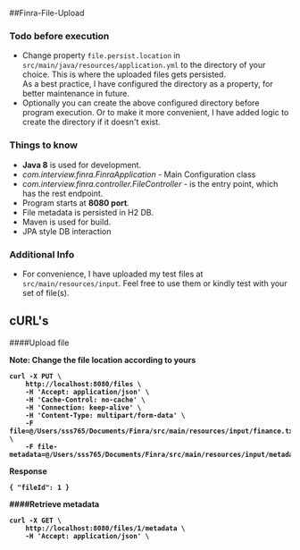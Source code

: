 ##Finra-File-Upload

### Todo before execution
* Change property `file.persist.location` in `src/main/java/resources/application.yml` to the directory of your choice. This is where the uploaded files gets persisted.<br/> 
As a best practice, I have configured the directory as a property, for better maintenance in future.
* Optionally you can create the above configured directory before program execution. Or to make it more convenient, I have added logic to create the directory if it doesn't exist. 


### Things to know
* **Java 8** is used for development.
* _com.interview.finra.FinraApplication_ - Main Configuration class
* _com.interview.finra.controller.FileController_ - is the entry point, which has the rest endpoint.
* Program starts at **8080 port**.
* File metadata is persisted in H2 DB.
* Maven is used for build.
* JPA style DB interaction

### Additional Info
* For convenience, I have uploaded my test files at `src/main/resources/input`. Feel free to use them or kindly test with your set of file(s). 


## cURL's

####Upload file

<b>**Note:** Change the file location according to yours

```
curl -X PUT \
    http://localhost:8080/files \
    -H 'Accept: application/json' \
    -H 'Cache-Control: no-cache' \
    -H 'Connection: keep-alive' \
    -H 'Content-Type: multipart/form-data' \
    -F file=@/Users/sss765/Documents/Finra/src/main/resources/input/finance.txt \
    -F file-metadata=@/Users/sss765/Documents/Finra/src/main/resources/input/metadata.json
```

**Response**

    { "fileId": 1 }

####Retrieve metadata
```
curl -X GET \
    http://localhost:8080/files/1/metadata \
    -H 'Accept: application/json' \
```
